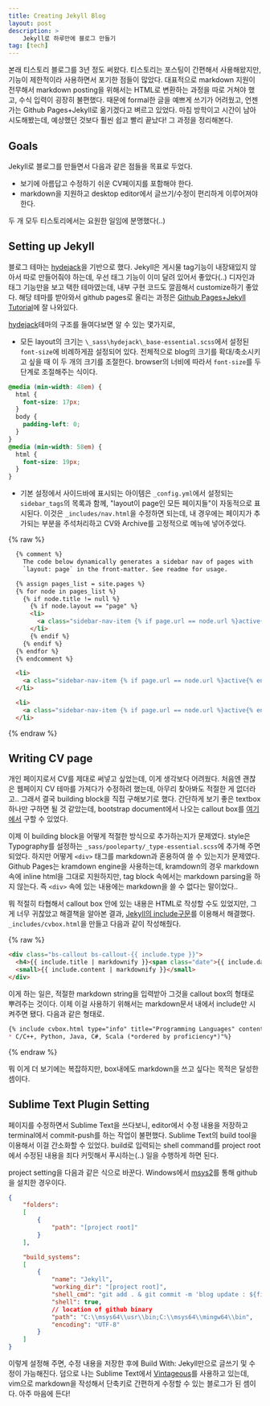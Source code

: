 ```yaml
---
title: Creating Jekyll Blog
layout: post
description: >
    Jekyll로 하루만에 블로그 만들기
tag: [tech]
---
```


본래 티스토리 블로그를 3년 정도 써왔다. 티스토리는 포스팅이 간편해서 사용해왔지만, 기능이 제한적이라 사용하면서 포기한 점들이 많았다. 대표적으로 markdown 지원이 전무해서 markdown posting을 위해서는 HTML로 변환하는 과정을 따로 거쳐야 했고, 수식 입력이 굉장히 불편했다. 때문에 formal한 글을 예쁘게 쓰기가 어려웠고, 언젠가는 Github Pages+Jekyll로 옮기겠다고 벼르고 있었다. 마침 방학이고 시간이 남아 시도해봤는데, 예상했던 것보다 훨씬 쉽고 빨리 끝났다! 그 과정을 정리해본다.

<!--more-->

## Goals

Jekyll로 블로그를 만들면서 다음과 같은 점들을 목표로 두었다.

* 보기에 아름답고 수정하기 쉬운 CV페이지를 포함해야 한다.
* markdown을 지원하고 desktop editor에서 글쓰기/수정이 편리하게 이루어져야 한다.

두 개 모두 티스토리에서는 요원한 일임에 분명했다(..)

## Setting up Jekyll

블로그 테마는 [hydejack](https://github.com/qwtel/hydejack)을 기반으로 했다. Jekyll은 게시물 tag기능이 내장돼있지 않아서 따로 만들어줘야 하는데, 우선 태그 기능이 이미 달려 있어서 좋았다(..) 디자인과 태그 기능만을 보고 택한 테마였는데, 내부 구현 코드도 깔끔해서 customize하기 좋았다. 해당 테마를 받아와서 github pages로 올리는 과정은 [Github Pages+Jekyll Tutorial](https://help.github.com/articles/using-jekyll-as-a-static-site-generator-with-github-pages/)에 잘 나와있다.

[hydejack](https://github.com/qwtel/hydejack)테마의 구조를 들여다보면 알 수 있는 몇가지로,

* 모든 layout의 크기는 `\_sass\hydejack\_base-essential.scss`에서 설정된 `font-size`에 비례하게끔 설정되어 있다. 전체적으로 blog의 크기를 확대/축소시키고 싶을 때 이 두 개의 크기를 조절한다. browser의 너비에 따라서 `font-size`를 두 단계로 조절해주는 식이다.

~~~ css
@media (min-width: 48em) {
  html {
    font-size: 17px;
  }
  body {
    padding-left: 0;
  }
}
@media (min-width: 58em) {
  html {
    font-size: 19px;
  }
}
~~~

* 기본 설정에서 사이드바에 표시되는 아이템은 `_config.yml`에서 설정되는 `sidebar_tags`의 목록과 함께, "layout이 page인 모든 페이지들"이 자동적으로 표시된다. 이것은 `_includes/nav.html`을 수정하면 되는데, 내 경우에는 페이지가 추가되는 부분을 주석처리하고 CV와 Archive를 고정적으로 메뉴에 넣어주었다.

{% raw %}
~~~ html
  {% comment %}
    The code below dynamically generates a sidebar nav of pages with
    `layout: page` in the front-matter. See readme for usage.

  {% assign pages_list = site.pages %}
  {% for node in pages_list %}
    {% if node.title != null %}
      {% if node.layout == "page" %}
      <li>
        <a class="sidebar-nav-item {% if page.url == node.url %}active{% endif %}" href="{{ node.url | prepend:site.baseurl }}">{{ node.title }}</a>
      </li>
      {% endif %}
    {% endif %}
  {% endfor %}
  {% endcomment %}

  <li>
    <a class="sidebar-nav-item {% if page.url == node.url %}active{% endif %}" href="/archive">Archive</a>
  </li>

  <li>
    <a class="sidebar-nav-item {% if page.url == node.url %}active{% endif %}" href="/cv">Curriculum Vitae</a>
  </li>
~~~
{% endraw %}

## Writing CV page

개인 페이지로서 CV를 제대로 써넣고 싶었는데, 이게 생각보다 어려웠다. 처음엔 괜찮은 웹페이지 CV 테마를 가져다가 수정하려 했는데, 아무리 찾아봐도 적절한 게 없더라고.. 그래서 결국 building block을 직접 구해보기로 했다. 간단하게 보기 좋은 textbox 하나만 구하면 될 것 같았는데, bootstrap document에서 나오는 callout box를 [여기에서](http://cpratt.co/twitter-bootstrap-callout-css-styles/) 구할 수 있었다.

이제 이 building block을 어떻게 적절한 방식으로 추가하는지가 문제였다. style은 Typography를 설정하는 `_sass/pooleparty/_type-essential.scss`에 추가해 주면 되었다. 하지만 어떻게 `<div>` 태그를 markdown과 혼용하여 쓸 수 있는지가 문제였다. Github Pages는 kramdown engine을 사용하는데, kramdown의 경우 markdown 속에 inline html을 그대로 지원하지만, tag block 속에서는 markdown parsing을 하지 않는다. 즉 `<div>` 속에 있는 내용에는 markdown을 쓸 수 없다는 말이었다..

뭐 적절히 타협해서 callout box 안에 있는 내용은 HTML로 작성할 수도 있었지만, 그게 너무 귀찮았고 해결책을 알아본 결과, [Jekyll의 include구문](https://jekyllrb.com/docs/includes/)를 이용해서 해결했다. `_includes/cvbox.html`을 만들고 다음과 같이 작성해줬다.

{% raw %} 
~~~ html
<div class="bs-callout bs-callout-{{ include.type }}">
  <h4>{{ include.title | markdownify }}<span class="date">{{ include.date }}</span></h4>
  <small>{{ include.content | markdownify }}</small>
</div>
~~~

이게 하는 일은, 적절한 markdown string을 입력받아 그것을 callout box의 형태로 뿌려주는 것이다. 이제 이걸 사용하기 위해서는 markdown문서 내에서 include만 시켜주면 됐다. 다음과 같은 형태로.

~~~ markdown
{% include cvbox.html type="info" title="Programming Languages" content="
* C/C++, Python, Java, C#, Scala (*ordered by proficiency*)"%}
~~~
{% endraw %}

뭐 이게 더 보기에는 복잡하지만, box내에도 markdown을 쓰고 싶다는 목적은 달성한 셈이다.

## Sublime Text Plugin Setting

페이지를 수정하면서 Sublime Text을 쓰다보니, editor에서 수정 내용을 저장하고 terminal에서 commit-push를 하는 작업이 불편했다. Sublime Text의 build tool을 이용해서 이걸 간소화할 수 있었다. build로 입력되는 shell command를 project root에서 수정된 내용을 죄다 커밋해서 푸시하는(..) 일을 수행하게 하면 된다.

project setting을 다음과 같은 식으로 바꾼다. Windows에서 [msys2](https://msys2.github.io/)를 통해 github을 설치한 경우이다.

~~~ json
{
    "folders":
    [
        {
            "path": "[project root]"
        }
    ],

    "build_systems":
    [
        {
            "name": "Jekyll",
            "working_dir": "[project root]",
            "shell_cmd": "git add . & git commit -m 'blog update : ${file_name}' & git push",
            "shell": true,
            // location of github binary
            "path": "C:\\msys64\\usr\\bin;C:\\msys64\\mingw64\\bin",
            "encoding": "UTF-8"
        }
    ]   
}
~~~

이렇게 설정해 주면, 수정 내용을 저장한 후에 Build With: Jekyll만으로 글쓰기 및 수정이 가능해진다. 덤으로 나는 Sublime Text에서 [Vintageous](https://guillermooo.bitbucket.io/Vintageous/)를 사용하고 있는데, vim으로 markdown을 작성해서 단축키로 간편하게 수정할 수 있는 블로그가 된 셈이다. 아주 마음에 든다!
